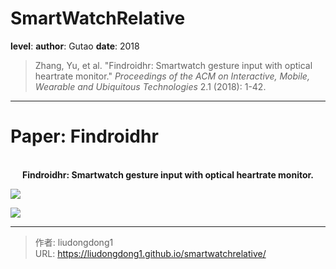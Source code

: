 # SmartWatchRelative


**level**: 
**author**: Gutao
**date**: 2018

> Zhang, Yu, et al. "Findroidhr: Smartwatch gesture input with optical heartrate monitor." *Proceedings of the ACM on Interactive, Mobile, Wearable and Ubiquitous Technologies* 2.1 (2018): 1-42.

------

# Paper: Findroidhr

<div align=center>
<br/>
<b>Findroidhr: Smartwatch gesture input with optical heartrate monitor.</b>
</div>




![](https://lddpicture.oss-cn-beijing.aliyuncs.com/picture/image-20201024204749518.png)

![](https://lddpicture.oss-cn-beijing.aliyuncs.com/picture/image-20201024204807194.png)



---

> 作者: liudongdong1  
> URL: https://liudongdong1.github.io/smartwatchrelative/  

